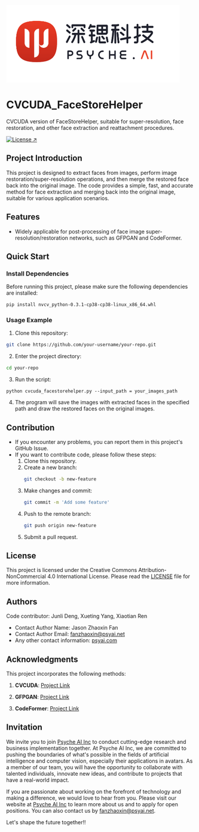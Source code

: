 ![Psyche AI Inc release](./psy_logo.png)

# CVCUDA_FaceStoreHelper
CVCUDA version of FaceStoreHelper, suitable for super-resolution, face restoration, and other face extraction and reattachment procedures.

[![License ↗](https://img.shields.io/badge/License-CCBYNC4.0-blue.svg)](LICENSE)

## Project Introduction

This project is designed to extract faces from images, perform image restoration/super-resolution operations, and then merge the restored face back into the original image. The code provides a simple, fast, and accurate method for face extraction and merging back into the original image, suitable for various application scenarios.

## Features

- Widely applicable for post-processing of face image super-resolution/restoration networks, such as GFPGAN and CodeFormer.

## Quick Start

### Install Dependencies

Before running this project, please make sure the following dependencies are installed:
```bash
pip install nvcv_python-0.3.1-cp38-cp38-linux_x86_64.whl
```

### Usage Example

1. Clone this repository:

```bash
git clone https://github.com/your-username/your-repo.git
```

2. Enter the project directory:

```bash
cd your-repo
```

3. Run the script:

``` shell
python cvcuda_facestorehelper.py --input_path = your_images_path
```

4. The program will save the images with extracted faces in the specified path and draw the restored faces on the original images.

## Contribution

- If you encounter any problems, you can report them in this project's GitHub Issue.
- If you want to contribute code, please follow these steps:
  1. Clone this repository.
  2. Create a new branch:
     ```bash
     git checkout -b new-feature
     ```
  3. Make changes and commit:
     ```bash
     git commit -m 'Add some feature'
     ```
  4. Push to the remote branch:
     ```bash
     git push origin new-feature
     ```
  5. Submit a pull request.
  
## License

This project is licensed under the Creative Commons Attribution-NonCommercial 4.0 International License. Please read the [LICENSE](LICENSE) file for more information.

## Authors

Code contributor: Junli Deng, Xueting Yang, Xiaotian Ren

- Contact Author Name: Jason Zhaoxin Fan
- Contact  Author Email: fanzhaoxin@psyai.net
- Any other contact information: [psyai.com](https://www.psyai.com/home)

## Acknowledgments

This project incorporates the following methods:

1. **CVCUDA**: [Project Link](https://github.com/CVCUDA/CV-CUDA)

2. **GFPGAN**: [Project Link](https://github.com/TencentARC/GFPGAN)

3. **CodeFormer**: [Project Link](https://github.com/sczhou/CodeFormer)


## Invitation

We invite you to join [Psyche AI Inc](https://www.psyai.com/home) to conduct cutting-edge research and business implementation together. At Psyche AI Inc, we are committed to pushing the boundaries of what's possible in the fields of artificial intelligence and computer vision, especially their applications in avatars. As a member of our team, you will have the opportunity to collaborate with talented individuals, innovate new ideas, and contribute to projects that have a real-world impact.

If you are passionate about working on the forefront of technology and making a difference, we would love to hear from you. Please visit our website at [Psyche AI Inc](https://www.psyai.com/home) to learn more about us and to apply for open positions. You can also contact us by fanzhaoxin@psyai.net.

Let's shape the future together!!
